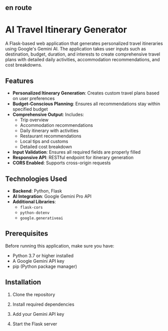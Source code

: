 ## en route
# AI Travel Itinerary Generator

A Flask-based web application that generates personalized travel itineraries using Google's Gemini AI. The application takes user inputs such as destination, budget, duration, and interests to create comprehensive travel plans with detailed daily activities, accommodation recommendations, and cost breakdowns.

## Features

- **Personalized Itinerary Generation**: Creates custom travel plans based on user preferences
- **Budget-Conscious Planning**: Ensures all recommendations stay within specified budget
- **Comprehensive Output**: Includes:
  - Trip overview
  - Accommodation recommendations
  - Daily itinerary with activities
  - Restaurant recommendations
  - Local tips and customs
  - Detailed cost breakdown
- **Input Validation**: Ensures all required fields are properly filled
- **Responsive API**: RESTful endpoint for itinerary generation
- **CORS Enabled**: Supports cross-origin requests

## Technologies Used

- **Backend**: Python, Flask
- **AI Integration**: Google Gemini Pro API
- **Additional Libraries**: 
  - `flask-cors`
  - `python-dotenv`
  - `google.generativeai`

## Prerequisites

Before running this application, make sure you have:

- Python 3.7 or higher installed
- A Google Gemini API key
- pip (Python package manager)

## Installation

1. Clone the repository

2. Install required dependencies

3. Add your Gemini API key

4. Start the Flask server

